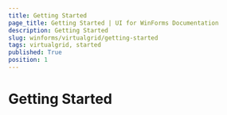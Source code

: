 ```yaml
---
title: Getting Started
page_title: Getting Started | UI for WinForms Documentation
description: Getting Started
slug: winforms/virtualgrid/getting-started
tags: virtualgrid, started
published: True
position: 1
---
```


# Getting Started

 


 
